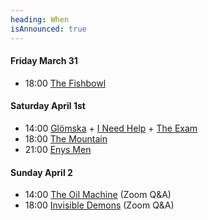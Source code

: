 ```yaml
---
heading: When
isAnnounced: true
---
```

#### Friday March 31
- 18:00 [The Fishbowl](/movies/the-fishbowl)


#### Saturday April 1st
- 14:00  [Glömska](/movies/glömska)  + [I Need Help](/movies/i-need-help) + [The Exam](/movies/the-exam)
- 18:00 [The Mountain](/movies/the-mountain)
- 21:00 [Enys Men](/movies/enys-men)


#### Sunday April 2
- 14:00 [The Oil Machine](/movies/the-oil-machine) (Zoom Q&A)
- 18:00 [Invisible Demons](/movies/invisible-demons) (Zoom Q&A)